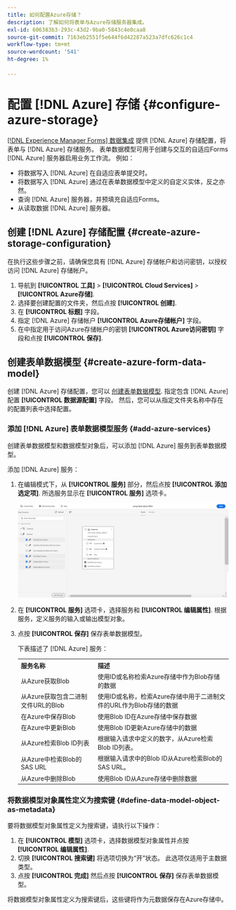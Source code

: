 ```yaml
---
title: 如何配置Azure存储？
description: 了解如何将表单与Azure存储服务器集成。
exl-id: 606383b3-293c-43d2-9ba0-5843c4e0caa8
source-git-commit: 7163eb2551f5e644f6d42287a523a7dfc626c1c4
workflow-type: tm+mt
source-wordcount: '541'
ht-degree: 1%

---
```


# 配置 [!DNL Azure] 存储 {#configure-azure-storage}

[[!DNL Experience Manager Forms] 数据集成](data-integration.md) 提供 [!DNL Azure] 存储配置，将表单与 [!DNL Azure] 存储服务。 表单数据模型可用于创建与交互的自适应Forms [!DNL Azure] 服务器启用业务工作流。 例如：

* 将数据写入 [!DNL Azure] 在自适应表单提交时。
* 将数据写入 [!DNL Azure] 通过在表单数据模型中定义的自定义实体，反之亦然。
* 查询 [!DNL Azure] 服务器，并预填充自适应Forms。
* 从读取数据 [!DNL Azure] 服务器。

## 创建 [!DNL Azure] 存储配置 {#create-azure-storage-configuration}

在执行这些步骤之前，请确保您具有 [!DNL Azure] 存储帐户和访问密钥，以授权访问 [!DNL Azure] 存储帐户。

1. 导航到 **[!UICONTROL 工具]** > **[!UICONTROL Cloud Services]** > **[!UICONTROL Azure存储]**.
1. 选择要创建配置的文件夹，然后点按 **[!UICONTROL 创建]**.
1. 在 **[!UICONTROL 标题]** 字段。
1. 指定 [!DNL Azure] 存储帐户 **[!UICONTROL Azure存储帐户]** 字段。
1. 在中指定用于访问Azure存储帐户的密钥 **[!UICONTROL Azure访问密钥]** 字段和点按 **[!UICONTROL 保存]**.

## 创建表单数据模型 {#create-azure-form-data-model}

创建 [!DNL Azure] 存储配置，您可以 [创建表单数据模型](create-form-data-models.md). 指定包含 [!DNL Azure] 配置 **[!UICONTROL 数据源配置]** 字段。 然后，您可以从指定文件夹名称中存在的配置列表中选择配置。

### 添加 [!DNL Azure] 表单数据模型服务 {#add-azure-services}

创建表单数据模型和数据模型对象后，可以添加 [!DNL Azure] 服务到表单数据模型。

添加 [!DNL Azure] 服务：

1. 在编辑模式下，从 **[!UICONTROL 服务]** 部分，然后点按 **[!UICONTROL 添加选定项]**. 所选服务显示在 **[!UICONTROL 服务]** 选项卡。

   ![添加选定的服务](assets/select-services.png)

1. 在 **[!UICONTROL 服务]** 选项卡，选择服务和 **[!UICONTROL 编辑属性]**. 根据服务，定义服务的输入或输出模型对象。

1. 点按 **[!UICONTROL 保存]** 保存表单数据模型。

   下表描述了 [!DNL Azure] 服务：

   <table>
    <tbody>
     <tr>
      <th><strong>服务名称</strong></th>
      <th><strong>描述</strong></th>
     </tr>
     <tr>
      <td>从Azure获取Blob</td>
      <td>使用ID或名称检索Azure存储中作为Blob存储的数据</td>
     </tr>
     <tr>
      <td>从Azure获取包含二进制文件URL的Blob</td>
      <td>使用ID或名称，检索Azure存储中用于二进制文件的URL作为Blob存储的数据</td>
     </tr>
     <tr>
      <td>在Azure中保存Blob</td>
      <td>使用Blob ID在Azure存储中保存数据</td>
     </tr>
     <tr>
      <td>在Azure中更新Blob</td>
      <td>使用Blob ID更新Azure存储中的数据</td>
     </tr>
     <tr>
      <td>从Azure检索Blob ID列表</td>
      <td>根据输入请求中定义的数字，从Azure检索Blob ID列表。</td>
     </tr>
     <tr>
      <td>从Azure中检索Blob的SAS URL</td>
      <td>根据输入请求中的Blob ID从Azure检索Blob的SAS URL。</td>
     </tr>
     <tr>
      <td>从Azure中删除Blob</td>
      <td>使用Blob ID从Azure存储中删除数据</td>
     </tr>
    </tbody>
   </table>

### 将数据模型对象属性定义为搜索键 {#define-data-model-object-as-metadata}

要将数据模型对象属性定义为搜索键，请执行以下操作：

1. 在 **[!UICONTROL 模型]** 选项卡，选择数据模型对象属性并点按 **[!UICONTROL 编辑属性]**.
1. 切换 **[!UICONTROL 搜索键]** 将选项切换为“开”状态。 此选项仅适用于主数据类型。
1. 点按 **[!UICONTROL 完成]** 然后点按 **[!UICONTROL 保存]** 保存表单数据模型。

将数据模型对象属性定义为搜索键后，这些键将作为元数据保存在Azure存储中。
